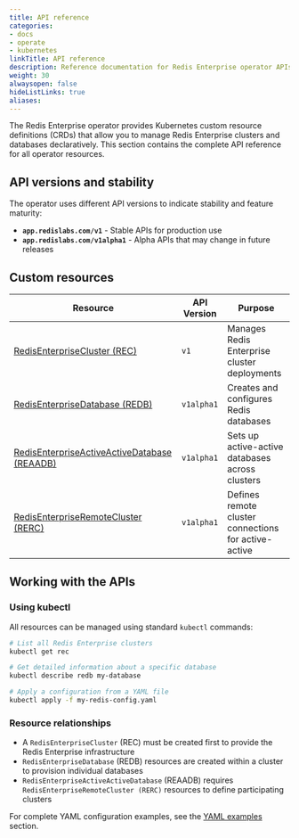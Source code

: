 ```yaml
---
title: API reference
categories:
- docs
- operate
- kubernetes
linkTitle: API reference
description: Reference documentation for Redis Enterprise operator APIs
weight: 30
alwaysopen: false
hideListLinks: true
aliases:
---
```


The Redis Enterprise operator provides Kubernetes custom resource definitions (CRDs) that allow you to manage Redis Enterprise clusters and databases declaratively. This section contains the complete API reference for all operator resources.

## API versions and stability

The operator uses different API versions to indicate stability and feature maturity:

- **`app.redislabs.com/v1`** - Stable APIs for production use
- **`app.redislabs.com/v1alpha1`** - Alpha APIs that may change in future releases

## Custom resources

| Resource | API Version | Purpose |
|----------|-------------|---------|
| [RedisEnterpriseCluster (REC)](redis_enterprise_cluster_api) | `v1` | Manages Redis Enterprise cluster deployments |
| [RedisEnterpriseDatabase (REDB)](redis_enterprise_database_api) | `v1alpha1` | Creates and configures Redis databases |
| [RedisEnterpriseActiveActiveDatabase (REAADB)](redis_enterprise_active_active_database_api) | `v1alpha1` | Sets up active-active databases across clusters |
| [RedisEnterpriseRemoteCluster (RERC)](redis_enterprise_remote_cluster_api) | `v1alpha1` | Defines remote cluster connections for active-active |

## Working with the APIs

### Using kubectl

All resources can be managed using standard `kubectl` commands:

```bash
# List all Redis Enterprise clusters
kubectl get rec

# Get detailed information about a specific database
kubectl describe redb my-database

# Apply a configuration from a YAML file
kubectl apply -f my-redis-config.yaml
```

### Resource relationships

- A `RedisEnterpriseCluster` (REC) must be created first to provide the Redis Enterprise infrastructure
- `RedisEnterpriseDatabase` (REDB) resources are created within a cluster to provision individual databases
- `RedisEnterpriseActiveActiveDatabase` (REAADB) requires `RedisEnterpriseRemoteCluster (RERC)` resources to define participating clusters

For complete YAML configuration examples, see the [YAML examples](../yaml/) section.
